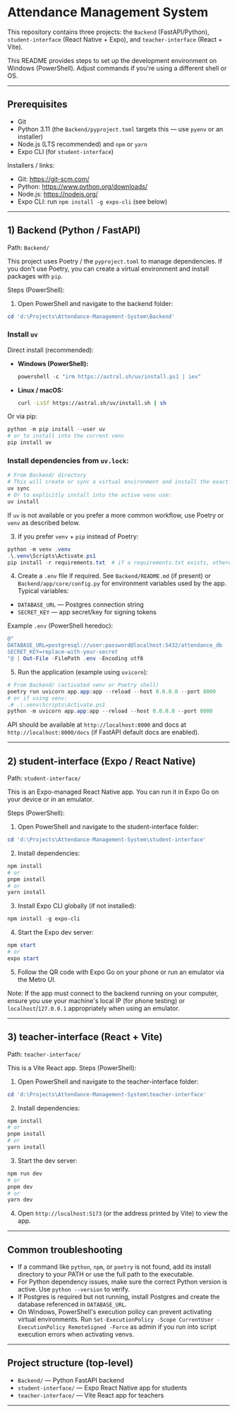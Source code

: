 # Attendance Management System

This repository contains three projects: the `Backend` (FastAPI/Python), `student-interface` (React Native + Expo), and `teacher-interface` (React + Vite).

This README provides steps to set up the development environment on Windows (PowerShell). Adjust commands if you're using a different shell or OS.

---

## Prerequisites

- Git
- Python 3.11 (the `Backend/pyproject.toml` targets this — use `pyenv` or an installer)
- Node.js (LTS recommended) and `npm` or `yarn`
- Expo CLI (for `student-interface`)

Installers / links:

- Git: https://git-scm.com/
- Python: https://www.python.org/downloads/
- Node.js: https://nodejs.org/
- Expo CLI: run `npm install -g expo-cli` (see below)

---

## 1) Backend (Python / FastAPI)

Path: `Backend/`

This project uses Poetry / the `pyproject.toml` to manage dependencies. If you don't use Poetry, you can create a virtual environment and install packages with `pip`.

Steps (PowerShell):

1. Open PowerShell and navigate to the backend folder:

```powershell
cd 'd:\Projects\Attendance-Management-System\Backend'
```

### Install `uv`

Direct install (recommended):

- **Windows (PowerShell):**
  ```powershell
  powershell -c "irm https://astral.sh/uv/install.ps1 | iex"
  ```

- **Linux / macOS:**
  ```bash
  curl -LsSf https://astral.sh/uv/install.sh | sh
  ```

Or via pip:

```powershell
python -m pip install --user uv
# or to install into the current venv
pip install uv
```

### Install dependencies from `uv.lock`:

```powershell
# From Backend/ directory
# This will create or sync a virtual environment and install the exact pinned packages
uv sync
# Or to explicitly install into the active venv use:
uv install
```

If `uv` is not available or you prefer a more common workflow, use Poetry or `venv` as described below.

3. If you prefer `venv` + `pip` instead of Poetry:

```powershell
python -m venv .venv
.\.venv\Scripts\Activate.ps1
pip install -r requirements.txt  # if a requirements.txt exists, otherwise use poetry to export
```

4. Create a `.env` file if required. See `Backend/README.md` (if present) or `Backend/app/core/config.py` for environment variables used by the app. Typical variables:

- `DATABASE_URL` — Postgres connection string
- `SECRET_KEY` — app secret/key for signing tokens

Example `.env` (PowerShell heredoc):

```powershell
@"
DATABASE_URL=postgresql://user:password@localhost:5432/attendance_db
SECRET_KEY=replace-with-your-secret
"@ | Out-File -FilePath .env -Encoding utf8
```

5. Run the application (example using `uvicorn`):

```powershell
# From Backend/ (activated venv or Poetry shell)
poetry run uvicorn app.app:app --reload --host 0.0.0.0 --port 8000
# or if using venv:
.# .\.venv\Scripts\Activate.ps1
python -m uvicorn app.app:app --reload --host 0.0.0.0 --port 8000
```

API should be available at `http://localhost:8000` and docs at `http://localhost:8000/docs` (if FastAPI default docs are enabled).

---

## 2) student-interface (Expo / React Native)

Path: `student-interface/`

This is an Expo-managed React Native app. You can run it in Expo Go on your device or in an emulator.

Steps (PowerShell):

1. Open PowerShell and navigate to the student-interface folder:

```powershell
cd 'd:\Projects\Attendance-Management-System\student-interface'
```

2. Install dependencies:

```powershell
npm install
# or
pnpm install
# or
yarn install
```

3. Install Expo CLI globally (if not installed):

```powershell
npm install -g expo-cli
```

4. Start the Expo dev server:

```powershell
npm start
# or
expo start
```

5. Follow the QR code with Expo Go on your phone or run an emulator via the Metro UI.

Note: If the app must connect to the backend running on your computer, ensure you use your machine's local IP (for phone testing) or `localhost`/`127.0.0.1` appropriately when using an emulator.

---

## 3) teacher-interface (React + Vite)

Path: `teacher-interface/`

This is a Vite React app. Steps (PowerShell):

1. Open PowerShell and navigate to the teacher-interface folder:

```powershell
cd 'd:\Projects\Attendance-Management-System\teacher-interface'
```

2. Install dependencies:

```powershell
npm install
# or
pnpm install
# or
yarn install
```

3. Start the dev server:

```powershell
npm run dev
# or
pnpm dev
# or
yarn dev
```

4. Open `http://localhost:5173` (or the address printed by Vite) to view the app.

---

## Common troubleshooting

- If a command like `python`, `npm`, or `poetry` is not found, add its install directory to your PATH or use the full path to the executable.
- For Python dependency issues, make sure the correct Python version is active. Use `python --version` to verify.
- If Postgres is required but not running, install Postgres and create the database referenced in `DATABASE_URL`.
- On Windows, PowerShell's execution policy can prevent activating virtual environments. Run `Set-ExecutionPolicy -Scope CurrentUser -ExecutionPolicy RemoteSigned -Force` as admin if you run into script execution errors when activating venvs.

---

## Project structure (top-level)

- `Backend/` — Python FastAPI backend
- `student-interface/` — Expo React Native app for students
- `teacher-interface/` — Vite React app for teachers

---
